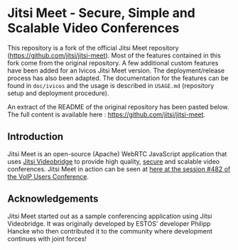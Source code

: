 # Jitsi Meet - Secure, Simple and Scalable Video Conferences

This repository is a fork of the official Jitsi Meet repository (https://github.com/jitsi/jitsi-meet). Most of the features contained in this fork come from the original repository. A few additional custom features have been added for an Ivicos Jitsi Meet version. The deployment/release process has also been adapted.
The documentation for the features can be found in `doc/ivicos` and the usage is described in `USAGE.md` (repository setup and deployment procedure).

An extract of the README of the original repository has been pasted below.
The full content is available here : https://github.com/jitsi/jitsi-meet.

## Introduction

Jitsi Meet is an open-source (Apache) WebRTC JavaScript application that uses [Jitsi Videobridge](https://jitsi.org/videobridge) to provide high quality, [secure](https://jitsi.org/security) and scalable video conferences. Jitsi Meet in action can be seen at [here at the session #482 of the VoIP Users Conference](http://youtu.be/7vFUVClsNh0).

## Acknowledgements

Jitsi Meet started out as a sample conferencing application using Jitsi Videobridge. It was originally developed by ESTOS' developer Philipp Hancke who then contributed it to the community where development continues with joint forces!
